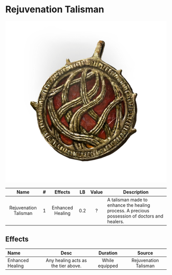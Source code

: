 # Rejuvenation Talisman

![Copyrighted Image](RejuvenationTalisman.png)

|         Name         | # |     Effects     | LB | Value | Description                                                                                   |
| :-------------------: | :-: | :--------------: | :-: | :---: | --------------------------------------------------------------------------------------------- |
| Rejuvenation Talisman | 1 | Enhanced Healing | 0.2 |   ?   | A talisman made to enhance the healing process. A precious possession of doctors and healers. |

## Effects

| Name             |                Desc                |    Duration    |        Source        |
| :--------------- | :---------------------------------: | :------------: | :-------------------: |
| Enhanced Healing | Any healing acts as the tier above. | While equipped | Rejuvenation Talisman |
